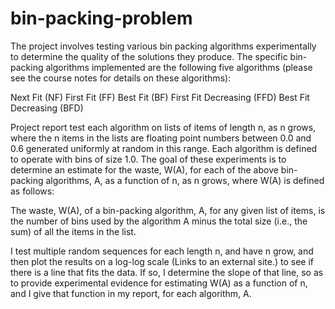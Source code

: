 # bin-packing-problem
The project involves testing various bin packing algorithms experimentally to determine the quality of the solutions they produce. The specific bin-packing algorithms implemented are the following five algorithms (please see the course notes for details on these algorithms):

Next Fit (NF)
First Fit (FF)
Best Fit (BF)
First Fit Decreasing (FFD)
Best Fit Decreasing (BFD)



Project report test each algorithm on lists of items of length n, as n grows, where the n items in the lists are floating point numbers between 0.0 and 0.6 generated uniformly at random in this range. Each algorithm is defined to operate with bins of size 1.0. The goal of these experiments is to determine an estimate for the waste, W(A), for each of the above bin-packing algorithms, A, as a function of n, as n grows, where W(A) is defined as follows:

The waste, W(A), of a bin-packing algorithm, A, for any given list of items, is the number of bins used by the algorithm A minus the total size (i.e., the sum) of all the items in the list.

I test multiple random sequences for each length n, and have n grow, and then plot the results on a log-log scale (Links to an external site.) to see if there is a line that fits the data. If so, I determine the slope of that line, so as to provide experimental evidence for estimating W(A) as a function of n, and I give that function in my report, for each algorithm, A.
